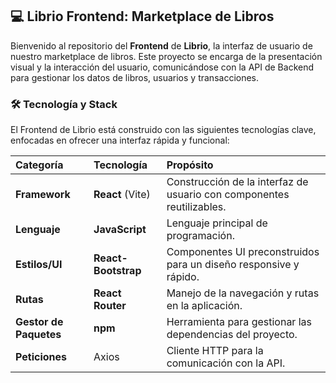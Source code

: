 ## 💻 Librio Frontend: Marketplace de Libros

Bienvenido al repositorio del **Frontend** de **Librio**, la interfaz de usuario de nuestro marketplace de libros. Este proyecto se encarga de la presentación visual y la interacción del usuario, comunicándose con la API de Backend para gestionar los datos de libros, usuarios y transacciones.

### 🛠️ Tecnología y Stack

El Frontend de Librio está construido con las siguientes tecnologías clave, enfocadas en ofrecer una interfaz rápida y funcional:

| Categoría | Tecnología | Propósito |
| :--- | :--- | :--- |
| **Framework** | **React** (Vite) | Construcción de la interfaz de usuario con componentes reutilizables. |
| **Lenguaje** | **JavaScript** | Lenguaje principal de programación. |
| **Estilos/UI** | **React-Bootstrap** | Componentes UI preconstruidos para un diseño responsive y rápido. |
| **Rutas** | **React Router** | Manejo de la navegación y rutas en la aplicación. |
| **Gestor de Paquetes** | **npm** | Herramienta para gestionar las dependencias del proyecto. |
| **Peticiones** | Axios | Cliente HTTP para la comunicación con la API. |
